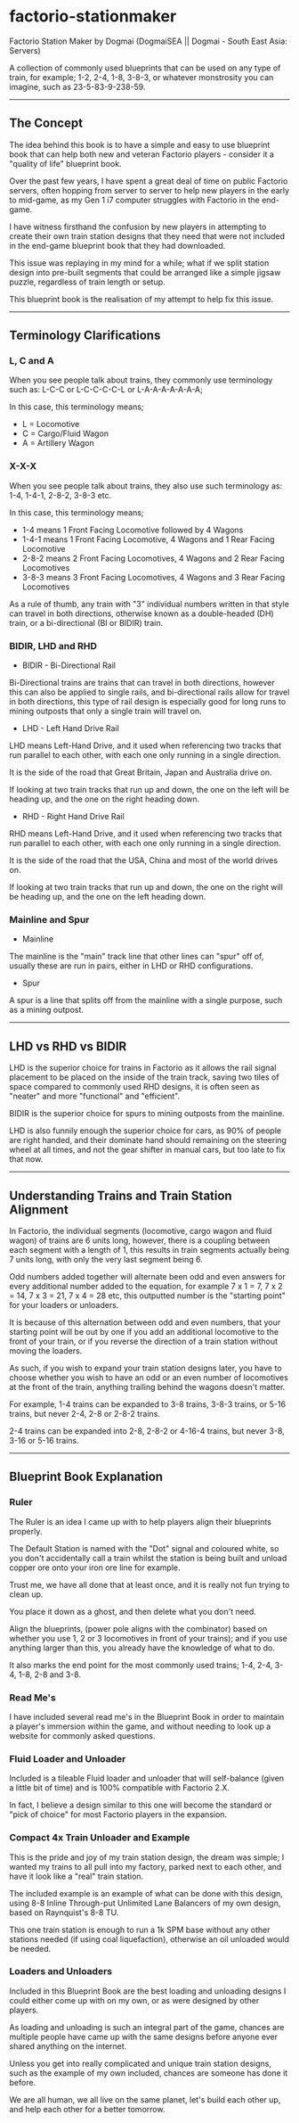 # factorio-stationmaker

Factorio Station Maker by Dogmai
  (DogmaiSEA || Dogmai - South East Asia: Servers)

A collection of commonly used blueprints that can be used on any type of train, for example; 1-2, 2-4, 1-8, 3-8-3, or whatever monstrosity you can imagine, such as 23-5-83-9-238-59.


---

## The Concept

The idea behind this book is to have a simple and easy to use blueprint book that can help both new and veteran Factorio players - consider it a "quality of life" blueprint book.

Over the past few years, I have spent a great deal of time on public Factorio servers, often hopping from server to server to help new players in the early to mid-game, as my Gen 1 i7 computer struggles with Factorio in the end-game.

I have witness firsthand the confusion by new players in attempting to create their own train station designs that they need that were not included in the end-game blueprint book that they had downloaded.

This issue was replaying in my mind for a while; what if we split station design into pre-built segments that could be arranged like a simple jigsaw puzzle, regardless of train length or setup.

This blueprint book is the realisation of my attempt to help fix this issue.


---

## Terminology Clarifications


### L, C and A

When you see people talk about trains, they commonly use terminology such as: L-C-C or L-C-C-C-C-L or L-A-A-A-A-A-A-A;

In this case, this terminology means;

- L =  Locomotive
- C = Cargo/Fluid Wagon
- A = Artillery Wagon


### X-X-X

When you see people talk about trains, they also use such terminology as: 1-4, 1-4-1, 2-8-2, 3-8-3 etc.

In this case, this terminology means;

- 1-4 means 1 Front Facing Locomotive followed by 4 Wagons
- 1-4-1 means 1 Front Facing Locomotive, 4 Wagons and 1 Rear Facing Locomotive
- 2-8-2 means 2 Front Facing Locomotives, 4 Wagons and 2 Rear Facing Locomotives
- 3-8-3 means 3 Front Facing Locomotives, 4 Wagons and 3 Rear Facing Locomotives

As a rule of thumb, any train with "3" individual numbers written in that style can travel in both directions, otherwise known as a double-headed (DH) train, or a bi-directional (BI or BIDIR) train.


### BIDIR, LHD and RHD

- BIDIR - Bi-Directional Rail

Bi-Directional trains are trains that can travel in both directions, however this can also be applied to single rails, and bi-directional rails allow for travel in both directions, this type of rail design is especially good for long runs to mining outposts that only a single train will travel on.

- LHD - Left Hand Drive Rail

LHD means Left-Hand Drive, and it used when referencing two tracks that run parallel to each other, with each one only running in a single direction.

It is the side of the road that Great Britain, Japan and Australia drive on.

If looking at two train tracks that run up and down, the one on the left will be heading up, and the one on the right heading down.

- RHD - Right Hand Drive Rail

RHD means Left-Hand Drive, and it used when referencing two tracks that run parallel to each other, with each one only running in a single direction.

It is the side of the road that the USA, China and most of the world drives on.

If looking at two train tracks that run up and down, the one on the right will be heading up, and the one on the left heading down.


### Mainline and Spur

- Mainline

The mainline is the "main" track line that other lines can "spur" off of, usually these are run in pairs, either in LHD or RHD configurations.

- Spur

A spur is a line that splits off from the mainline with a single purpose, such as a mining outpost.


---


## LHD vs RHD vs BIDIR

LHD is the superior choice for trains in Factorio as it allows the rail signal placement to be placed on the inside of the train track, saving two tiles of space compared to commonly used RHD designs, it is often seen as "neater" and more "functional" and "efficient".

BIDIR is the superior choice for spurs to mining outposts from the mainline.

LHD is also funnily enough the superior choice for cars, as 90% of people are right handed, and their dominate hand should remaining on the steering wheel at all times, and not the gear shifter in manual cars, but too late to fix that now.


---


## Understanding Trains and Train Station Alignment

In Factorio, the individual segments (locomotive, cargo wagon and fluid wagon) of trains are 6 units long, however, there is a coupling between each segment with a length of 1, this results in train segments actually being 7 units long, with only the very last segment being 6.

Odd numbers added together will alternate been odd and even answers for every additional number added to the equation, for example 7 x 1 = 7, 7 x 2 = 14, 7 x 3 = 21, 7 x 4 = 28 etc, this outputted number is the "starting point" for your loaders or unloaders.

It is because of this alternation between odd and even numbers, that your starting point will be out by one if you add an additional locomotive to the front of your train, or if you reverse the direction of a train station without moving the loaders.

As such, if you wish to expand your train station designs later, you have to choose whether you wish to have an odd or an even number of locomotives at the front of the train, anything trailing behind the wagons doesn't matter.

For example, 1-4 trains can be expanded to 3-8 trains, 3-8-3 trains, or 5-16 trains, but never 2-4, 2-8 or 2-8-2 trains.

2-4 trains can be expanded into 2-8, 2-8-2 or 4-16-4 trains, but never 3-8, 3-16 or 5-16 trains.

---


## Blueprint Book Explanation

### Ruler

The Ruler is an idea I came up with to help players align their blueprints properly.

The Default Station is named with the "Dot" signal and coloured white, so you don't accidentally call a train whilst the station is being built and unload copper ore onto your iron ore line for example.

Trust me, we have all done that at least once, and it is really not fun trying to clean up.

You place it down as a ghost, and then delete what you don't need.

Align the blueprints, (power pole aligns with the combinator) based on whether you use 1, 2 or 3 locomotives in front of your trains); and if you use anything larger than this, you already have the knowledge of what to do.

It also marks the end point for the most commonly used trains; 1-4, 2-4, 3-4, 1-8, 2-8 and 3-8.


### Read Me's

I have included several read me's in the Blueprint Book in order to maintain a player's immersion within the game, and without needing to look up a website for commonly asked questions.


### Fluid Loader and Unloader

Included is a tileable Fluid loader and unloader that will self-balance (given a little bit of time) and is 100% compatible with Factorio 2.X.

In fact, I believe a design similar to this one will become the standard or "pick of choice" for most Factorio players in the expansion.


### Compact 4x Train Unloader and Example

This is the pride and joy of my train station design, the dream was simple; I wanted my trains to all pull into my factory, parked next to each other, and have it look like a "real" train station.

The included example is an example of what can be done with this design, using 8-8 Inline Through-put Unlimited Lane Balancers of my own design, based on Raynquist's 8-8 TU.

This one train station is enough to run a 1k SPM base without any other stations needed (if using coal liquefaction), otherwise an oil unloaded would be needed.


### Loaders and Unloaders

Included in this Blueprint Book are the best loading and unloading designs I could either come up with on my own, or as were designed by other players.

As loading and unloading is such an integral part of the game, chances are multiple people have came up with the same designs before anyone ever shared anything on the internet.

Unless you get into really complicated and unique train station designs, such as the example of my own included, chances are someone has done it before.

We are all human, we all live on the same planet, let's build each other up, and help each other for a better tomorrow.
